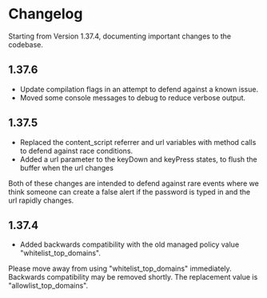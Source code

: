 # Changelog

Starting from Version 1.37.4, documenting important changes to the codebase.

## 1.37.6

- Update compilation flags in an attempt to defend against a known issue.
- Moved some console messages to debug to reduce verbose output.

## 1.37.5

- Replaced the content_script referrer and url variables with method calls to defend against race conditions.
- Added a url parameter to the keyDown and keyPress states, to flush the buffer when the url changes

Both of these changes are intended to defend against rare events where we think someone can create a false alert
if the password is typed in and the url rapidly changes.

## 1.37.4

-  Added backwards compatibility with the old managed policy value "whitelist_top_domains".  

Please move away from using "whitelist_top_domains" immediately.  Backwards compatibility may be removed shortly.
The replacement value is "allowlist_top_domains".  
